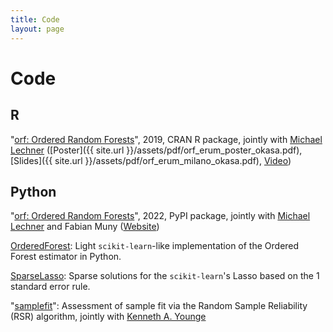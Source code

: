 ```yaml
---
title: Code
layout: page
---
```


# Code

## R

"[orf: Ordered Random Forests](https://CRAN.R-project.org/package=orf)", 2019, CRAN R package, jointly with [Michael Lechner](https://www.michael-lechner.eu/) ([Poster]({{ site.url }}/assets/pdf/orf_erum_poster_okasa.pdf), [Slides]({{ site.url }}/assets/pdf/orf_erum_milano_okasa.pdf), [Video](https://www.youtube.com/watch?v=dwIXqhk1NdM&t=203s))

## Python

"[orf: Ordered Random Forests](https://pypi.org/project/orf/)", 2022, PyPI package, jointly with [Michael Lechner](https://www.michael-lechner.eu/) and Fabian Muny ([Website](https://orf-lab.github.io/orf-py/))

[OrderedForest](https://github.com/okasag/OrderedForest): Light `scikit-learn`-like implementation of the Ordered Forest estimator in Python.

[SparseLasso](https://github.com/okasag/SparseLasso): Sparse solutions for the `scikit-learn`'s Lasso based on the 1 standard error rule.

"[samplefit](https://github.com/okasag/samplefit)": Assessment of sample fit via the Random Sample Reliability (RSR) algorithm, jointly with [Kenneth A. Younge](https://kenneth.younge.net)



